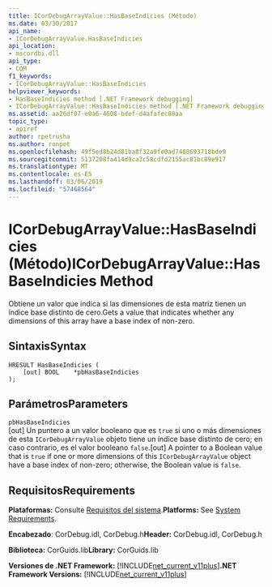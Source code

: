 ```yaml
---
title: ICorDebugArrayValue::HasBaseIndicies (Método)
ms.date: 03/30/2017
api_name:
- ICorDebugArrayValue.HasBaseIndicies
api_location:
- mscordbi.dll
api_type:
- COM
f1_keywords:
- ICorDebugArrayValue::HasBaseIndicies
helpviewer_keywords:
- HasBaseIndicies method [.NET Framework debugging]
- ICorDebugArrayValue::HasBaseIndicies method [.NET Framework debugging]
ms.assetid: aa26df07-e0a6-4608-bdef-d4afafec89aa
topic_type:
- apiref
author: rpetrusha
ms.author: ronpet
ms.openlocfilehash: 49f5ed8b24d81ba8f32a9fe0ad7488693718bde9
ms.sourcegitcommit: 5137208fa414d9ca3c58cdfd2155ac81bc89e917
ms.translationtype: MT
ms.contentlocale: es-ES
ms.lasthandoff: 03/06/2019
ms.locfileid: "57468564"
---
```

# <a name="icordebugarrayvaluehasbaseindicies-method"></a><span data-ttu-id="62144-102">ICorDebugArrayValue::HasBaseIndicies (Método)</span><span class="sxs-lookup"><span data-stu-id="62144-102">ICorDebugArrayValue::HasBaseIndicies Method</span></span>
<span data-ttu-id="62144-103">Obtiene un valor que indica si las dimensiones de esta matriz tienen un índice base distinto de cero.</span><span class="sxs-lookup"><span data-stu-id="62144-103">Gets a value that indicates whether any dimensions of this array have a base index of non-zero.</span></span>  
  
## <a name="syntax"></a><span data-ttu-id="62144-104">Sintaxis</span><span class="sxs-lookup"><span data-stu-id="62144-104">Syntax</span></span>  
  
```  
HRESULT HasBaseIndicies (  
    [out] BOOL    *pbHasBaseIndicies  
);  
```  
  
## <a name="parameters"></a><span data-ttu-id="62144-105">Parámetros</span><span class="sxs-lookup"><span data-stu-id="62144-105">Parameters</span></span>  
 `pbHasBaseIndicies`  
 <span data-ttu-id="62144-106">[out] Un puntero a un valor booleano que es `true` si uno o más dimensiones de esta `ICorDebugArrayValue` objeto tiene un índice base distinto de cero; en caso contrario, es el valor booleano `false`.</span><span class="sxs-lookup"><span data-stu-id="62144-106">[out] A pointer to a Boolean value that is `true` if one or more dimensions of this `ICorDebugArrayValue` object have a base index of non-zero; otherwise, the Boolean value is `false`.</span></span>  
  
## <a name="requirements"></a><span data-ttu-id="62144-107">Requisitos</span><span class="sxs-lookup"><span data-stu-id="62144-107">Requirements</span></span>  
 <span data-ttu-id="62144-108">**Plataformas:** Consulte [Requisitos del sistema](../../../../docs/framework/get-started/system-requirements.md).</span><span class="sxs-lookup"><span data-stu-id="62144-108">**Platforms:** See [System Requirements](../../../../docs/framework/get-started/system-requirements.md).</span></span>  
  
 <span data-ttu-id="62144-109">**Encabezado**: CorDebug.idl, CorDebug.h</span><span class="sxs-lookup"><span data-stu-id="62144-109">**Header:** CorDebug.idl, CorDebug.h</span></span>  
  
 <span data-ttu-id="62144-110">**Biblioteca:** CorGuids.lib</span><span class="sxs-lookup"><span data-stu-id="62144-110">**Library:** CorGuids.lib</span></span>  
  
 <span data-ttu-id="62144-111">**Versiones de .NET Framework:** [!INCLUDE[net_current_v11plus](../../../../includes/net-current-v11plus-md.md)]</span><span class="sxs-lookup"><span data-stu-id="62144-111">**.NET Framework Versions:** [!INCLUDE[net_current_v11plus](../../../../includes/net-current-v11plus-md.md)]</span></span>
